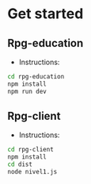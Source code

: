 # Get started

## Rpg-education

- Instructions:

```bash
cd rpg-education
npm install
npm run dev
```

## Rpg-client

- Instructions:

```bash
cd rpg-client
npm install
cd dist
node nivel1.js
```
